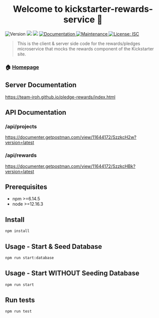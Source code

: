 <h1 align="center">Welcome to kickstarter-rewards-service 👋</h1>
<p>
  <img alt="Version" src="https://img.shields.io/badge/version-1.0.0-blue.svg?cacheSeconds=2592000" />
  <img src="https://img.shields.io/badge/npm-%3E%3D6.14.5-blue.svg" />
  <img src="https://img.shields.io/badge/node-%3E%3D12.16.3-blue.svg" />
  <a href="https://team-iroh.github.io/pledge-rewards/index.html" target="_blank">
    <img alt="Documentation" src="https://img.shields.io/badge/documentation-yes-brightgreen.svg" />
  </a>
  <a href="https://github.com/team-iroh/pledge-rewards/graphs/commit-activity" target="_blank">
    <img alt="Maintenance" src="https://img.shields.io/badge/Maintained%3F-yes-green.svg" />
  </a>
  <a href="https://github.com/team-iroh/pledge-rewards/blob/master/LICENSE" target="_blank">
    <img alt="License: ISC" src="https://img.shields.io/github/license/zjayers/kickstarter-rewards-service" />
  </a>
</p>

> This is the client & server side code for the rewards/pledges microservice that mocks the rewards component of the Kickstarter site.

### 🏠 [Homepage](https://github.com/team-iroh/pledge-rewards#readme)

## Server Documentation
https://team-iroh.github.io/pledge-rewards/index.html

## API Documentation
### /api/projects
https://documenter.getpostman.com/view/11644172/SzzkcH2w?version=latest

### /api/rewards
https://documenter.getpostman.com/view/11644172/SzzkcHBk?version=latest

## Prerequisites

- npm >=6.14.5
- node >=12.16.3

## Install

```sh
npm install
```

## Usage - Start & Seed Database

```sh
npm run start:database
```

## Usage - Start WITHOUT Seeding Database

```sh
npm run start
```

## Run tests

```sh
npm run test
```
